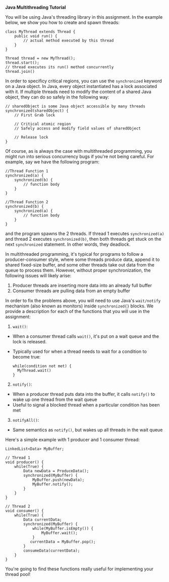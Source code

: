 **Java Multithreading Tutorial**

You will be using Java's threading library in this assignment. In the example below, we show you how to create and spawn threads:

    class MyThread extends Thread { 
        public void run() { 
            // actual method executed by this thread 
        } 
    }
    
    Thread thread = new MyThread(); 
    thread.start();  
    // thread executes its run() method concurrently 
    thread.join()
    
In order to specificy critical regions, you can use the `synchronized` keyword on a Java object. In Java, every object instantiated has a lock associated with it. If multiple threads need to modify the content of a shared Java object, they can do so safely in the following way:

    // sharedObject is some Java object accessible by many threads
    synchronized(sharedObject) {   
        // First Grab lock
        
        // Critical atomic region
        // Safely access and modify field values of sharedObject 
     
        // Release lock
    } 

Of course, as is always the case with multithreaded programming, you might run into serious concurrency bugs if you're not being careful. For example, say we have the following program: 
    
    //Thread Function 1
    synchronized(a) {
        synchronized(b) {
            // function body
        }
    }
   
    //Thread Function 2
    synchronized(b) {
        synchronized(a) {
            // function body
        }
    }
     
and the program spawns the 2 threads. If thread 1 executes `synchronized(a)` and thread 2 executes `synchronized(b)`, then both threads get stuck on the next `synchronized` statement. In other words, they deadlock. 


In multithreaded programming, it's typical for programs to follow a producer-consumer style, where some threads produce data, append it to shared
fixed-size buffer, and some other threads take out data from the queue to process them. However, without proper synchronization, the following issues 
will likely arise: 

  1. Producer threads are inserting more data into an already full buffer
  2. Consumer threads are pulling data from an empty buffer
  

In order to fix the problems above, you will need to use Java's `wait/notify` mechanism (also known as monitors) inside `synchronized{}` blocks. We provide a description for each
  of the functions that you will use in the assignment: 
  
1. `wait()`:

- When a consumer thread calls `wait()`, it's put on a wait queue and the lock is released. 
- Typically used for when a thread needs to wait for a condition to become true: 
      
      while(condition not met) {
        MyThread.wait()
      }

2. `notify()`:
 - When a producer thread puts data into the buffer, it calls `notify()` to wake up one thread from the wait queue
 - Useful to signal a blocked thread when a particular condition has been met 
 
3. `notifyAll()`:
 - Same semantics as `notify()`, but wakes up all threads in the wait queue
 
 
 Here's a simple example with 1 producer and 1 consumer thread: 
 
    LinkedList<Data> MyBuffer;
    
    // Thread 1
    void producer() {
        while(True) {
            Data newData = ProduceData();
            synchronized(MyBuffer) {
                MyBuffer.push(newData);            
                MyBuffer.notify();
            }
        }
    }
        
    // Thread 2
    void consumer() {
        while(True) {
            Data currentData;
            synchronized(MyBuffer) {
                while(MyBuffer.isEmpty()) {
                    MyBuffer.wait();
                }
               currentData = MyBuffer.pop();
            } 
            consumeData(currentData);
        }
    }
      
You're going to find these functions really useful for implementing your thread pool!

